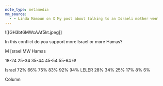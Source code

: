 ```yaml
---
note_type: metamedia
mm_source:
  - - Linda Mamoun on X My post about talking to an Israeli mother went viral yesterday with all the major propagandists for Israel up in arms because I didn’t show enough “empathy” for an Israeli-American mother whose family in Israel is .md
---
```


![[GH3bt6MWcAAf5kt.jpeg]]

In this conflict do you support more Israel or more
Hamas?

M [srael MW Hamas

18-24 25-34 35-44 45-54 55-64 6!

Israel 72% 66% 75% 83% 92% 94%
LELER  28% 34% 25% 17% 8% 6%

Column


